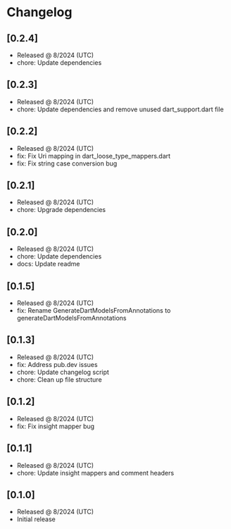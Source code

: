 # Changelog

## [0.2.4]

- Released @ 8/2024 (UTC)
- chore: Update dependencies

## [0.2.3]

- Released @ 8/2024 (UTC)
- chore: Update dependencies and remove unused dart_support.dart file

## [0.2.2]

- Released @ 8/2024 (UTC)
- fix: Fix Uri mapping in dart_loose_type_mappers.dart
- fix: Fix string case conversion bug

## [0.2.1]

- Released @ 8/2024 (UTC)
- chore: Upgrade dependencies

## [0.2.0]

- Released @ 8/2024 (UTC)
- chore: Update dependencies
- docs: Update readme

## [0.1.5]

- Released @ 8/2024 (UTC)
- fix: Rename GenerateDartModelsFromAnnotations to generateDartModelsFromAnnotations

## [0.1.3]

- Released @ 8/2024 (UTC)
- fix: Address pub.dev issues
- chore: Update changelog script
- chore: Clean up file structure

## [0.1.2]

- Released @ 8/2024 (UTC)
- fix: Fix insight mapper bug

## [0.1.1]

- Released @ 8/2024 (UTC)
- chore: Update insight mappers and comment headers

## [0.1.0]

- Released @ 8/2024 (UTC)
- Initial release
